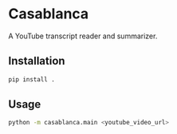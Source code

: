 # Casablanca

A YouTube transcript reader and summarizer.

## Installation

```bash
pip install .
```

## Usage

```bash
python -m casablanca.main <youtube_video_url>
```

